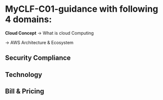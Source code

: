 # MyCLF-C01-guidance with following 4 domains:

**Cloud Concept**
  -> What is cloud Computing


  -> AWS Architecture & Ecosystem
  
## Security Compliance



## Technology

## Bill & Pricing
